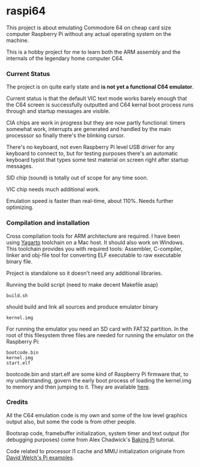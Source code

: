 raspi64
=======

This project is about emulating Commodore 64 on cheap card size computer Raspberry Pi without any actual operating system on the machine.

This is a hobby project for me to learn both the ARM assembly and the internals of the legendary home computer C64.

### Current Status

The project is on quite early state and **is not yet a functional C64 emulator**.

Current status is that the default VIC text mode works barely enough that the C64 screen is successfully outputted and C64 kernal boot process runs through and startup messages are visible.

CIA chips are work in progress but they are now partly functional: timers somewhat work, interrupts are generated and handled by the main processsor so finally there's the blinking cursor.

There's no keyboard, not even Raspberry Pi level USB driver for any keyboard to connect to, but for testing purposes there's an automatic keyboard typist that types some test material on screen right after startup messages.

SID chip (sound) is totally out of scope for any time soon.

VIC chip needs much additional work.

Emulation speed is faster than real-time, about 110%. Needs further optimizing.

### Compilation and installation

Cross compilation tools for ARM architecture are required. I have been using [Yagarto](http://sourceforge.net/projects/yagarto/) toolchain on a Mac host. It should also work on Windows. This toolchain provides you with required tools: Assembler, C-compiler, linker and obj-file tool for converting ELF executable to raw executable binary file.

Project is standalone so it doesn't need any additional libraries.

Running the build script (need to make decent Makefile asap)
	
	build.sh
	
should build and link all sources and produce emulator binary

	kernel.img
	
For running the emulator you need an SD card with FAT32 partition. In the root of this filesystem three files are needed for running the emulator on the Raspberry Pi:

	bootcode.bin
	kernel.img
	start.elf
	
bootcode.bin and start.elf are some kind of Raspberry Pi firmware that, to my understanding, govern the early boot process of loading the kernel.img to memory and then jumping to it. They are available [here](https://github.com/raspberrypi/firmware/tree/master/boot).

### Credits

All the C64 emulation code is my own and some of the low level graphics output also, but some the code is from other people.

Bootsrap code, framebuffer initialization, system timer and text output (for debugging purposes) come from Alex Chadwick's [Baking Pi](http://www.cl.cam.ac.uk/projects/raspberrypi/tutorials/os/index.html) tutorial.

Code related to processor l1 cache and MMU initialization originate from [David Welch's Pi examples](https://github.com/dwelch67/raspberrypi).
